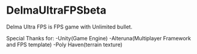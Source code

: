 # DelmaUltraFPSbeta
Delma Ultra FPS is FPS game with Unlimited bullet.

Special Thanks for:
-Unity(Game Engine)
-Alteruna(Multiplayer Framework and FPS template)
-Poly Haven(terrain texture)
